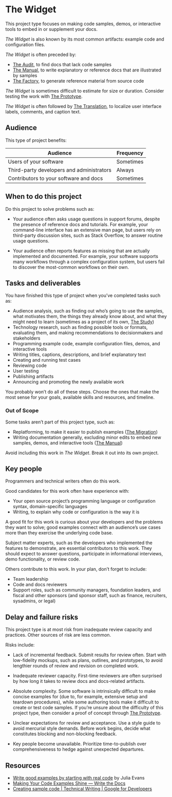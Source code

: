 # The Widget

This project type focuses on making code samples, demos, or interactive tools to embed in or supplement your docs.

_The Widget_ is also known by its most common artifacts: example code and configuration files.

_The Widget_ is often preceded by:

- [The Audit](./audit.md), to find docs that lack code samples
- [The Manual](./manual.md), to write explanatory or reference docs that are illustrated by samples
- [The Factory](./factory.md), to generate reference material from source code

_The Widget_ is sometimes difficult to estimate for size or duration.
Consider testing the work with [The Prototype](./prototype.md).

_The Widget_ is often followed by [The Translation](#), to localize user interface labels, comments, and caption text.

## Audience

This type of project benefits:

<table>
  <thead>
    <tr>
      <th>Audience</th>
      <th>Frequency</th>
    </tr>
  </thead>
  <tbody>
    <tr>
      <td>Users of your software</td>
      <td>Sometimes</td>
    </tr>
    <tr>
      <td>Third-party developers and administrators</td>
      <td>Always</td>
    </tr>
    <tr>
      <td>Contributors to your software and docs</td>
      <td>Sometimes</td>
    </tr>
  </tbody>
</table>

## When to do this project

Do this project to solve problems such as:

- Your audience often asks usage questions in support forums, despite the presence of reference docs and tutorials.
  For example, your command-line interface has an extensive man page, but users rely on third-party discussion sites, such as Stack Overflow, to answer routine usage questions.

- Your audience often reports features as missing that are actually implemented and documented.
  For example, your software supports many workflows through a complex configuration system, but users fail to discover the most-common workflows on their own.

## Tasks and deliverables

You have finished this type of project when you’ve completed tasks such as:

- Audience analysis, such as finding out who’s going to use the samples, what motivates them, the things they already know about, and what they might need to learn (sometimes as a project of its own, [The Study](./study.md))
- Technology research, such as finding possible tools or formats, evaluating them, and making recommendations to decisionmakers and stakeholders
- Programming example code, example configuration files, demos, and interactive tools
- Writing titles, captions, descriptions, and brief explanatory text
- Creating and running test cases
- Reviewing code
- User testing
- Publishing artifacts
- Announcing and promoting the newly available work

You probably won’t do all of these steps.
Choose the ones that make the most sense for your goals, available skills and resources, and timeline.

### Out of Scope

Some tasks aren’t part of this project type, such as:

- Replatforming, to make it easier to publish examples ([The Migration](./migration.md))
- Writing documentation generally, excluding minor edits to embed new samples, demos, and interactive tools ([The Manual](./manual.md))

Avoid including this work in _The Widget_.
Break it out into its own project.

## Key people

Programmers and technical writers often do this work.

Good candidates for this work often have experience with:

- Your open source project’s programming language or configuration syntax, domain-specific languages
- Writing, to explain why code or configuration is the way it is

A good fit for this work is curious about your developers and the problems they want to solve; good examples connect with an audience’s use cases more than they exercise the underlying code base.

Subject matter experts, such as the developers who implemented the features to demonstrate, are essential contributors to this work.
They should expect to answer questions, participate in informational interviews, demo functionality, or review code.

Others contribute to this work.
In your plan, don’t forget to include:

- Team leadership
- Code and docs reviewers
- Support roles, such as community managers, foundation leaders, and fiscal and other sponsors (and sponsor staff, such as finance, recruiters, sysadmins, or legal)

## Delay and failure risks

This project type is at most risk from inadequate review capacity and practices.
Other sources of risk are less common.

Risks include:

- Lack of incremental feedback.
  Submit results for review often.
  Start with low-fidelity mockups, such as plans, outlines, and prototypes, to avoid lengthier rounds of review and revision on completed work.

- Inadequate reviewer capacity.
  First-time reviewers are often surprised by how long it takes to review docs and docs-related artifacts.

- Absolute complexity.
  Some software is intrinsically difficult to make concise examples for (due to, for example, extensive setup and teardown procedures), while some authoring tools make it difficult to create or test code samples.
  If you’re unsure about the difficulty of this project type, then consider a proof of concept through [The Prototype](./prototype.md).

- Unclear expectations for review and acceptance.
  Use a style guide to avoid mercurial style demands.
  Before work begins, decide what constitutes blocking and non-blocking feedback.

- Key people become unavailable.
  Prioritize time-to-publish over comprehensiveness to hedge against unexpected departures.

## Resources

- [Write good examples by starting with real code](https://jvns.ca/blog/2021/07/08/writing-great-examples/) by Julia Evans
- [Making Your Code Examples Shine — Write the Docs](https://www.writethedocs.org/videos/portland/2018/making-your-code-examples-shine-larry-ullman/)
- [Creating sample code | Technical Writing | Google for Developers](https://developers.google.com/tech-writing/two/sample-code)
